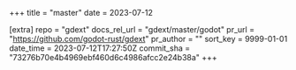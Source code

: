 +++
title = "master"
date = 2023-07-12

[extra]
repo = "gdext"
docs_rel_url = "gdext/master/godot"
pr_url = "https://github.com/godot-rust/gdext"
pr_author = ""
sort_key = 9999-01-01
date_time = 2023-07-12T17:27:50Z
commit_sha = "73276b70e4b4969ebf460d6c4986afcc2e24b38a"
+++


